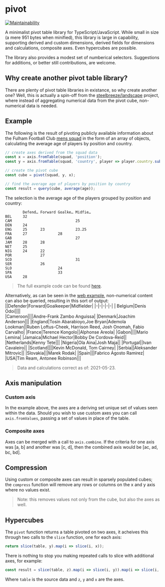 # pivot
[![Maintainability](https://api.codeclimate.com/v1/badges/d2fd7facda5a61d2b66a/maintainability)](https://codeclimate.com/github/steelbreeze/pivot/maintainability)

A minimalist pivot table library for TypeScript/JavaScript. While small in size (a mere 951 bytes when minified), this library is large in capability, supporting derived and custom dimensions, derived fields for dimensions and calculations, composite axes. Even hypercubes are possible.

The library also provides a modest set of numberical selectors. Suggestions for additions, or better still contributions, are welcome.

## Why create another pivot table library?
There are plenty of pivot table libraries in existance, so why create another one? Well, this is actually a spin-off from the [steelbreeze/landscape](https://github.com/steelbreeze/landscape) project, where instead of aggregating numerical data from the pivot cube, non-numerical data is needed.

## Example
The following is the result of pivoting publicly available information about the Fulham Football Club [mens squad](https://web.archive.org/web/20210516151437/https://www.fulhamfc.com/teams) in the form of an array of objects, calculating the average age of players by position and country.
```typescript
// create axes derived from the squad data
const x = axis.fromTable(squad, 'position');
const y = axis.fromTable(squad, 'country', player => player.country.substr(0,3).toUpperCase());

// create the pivot cube
const cube = pivot(squad, y, x);

// find the average age of players by position by country
const result = query(cube, average(age));
```
The selection is the average age of the players grouped by position and country:
```
        Defend… Forward Goalke… Midfie…
BEL     32
CAM                             25
DEN     24
ENG     25      23              23.25
FRA     27              28
GAB                             27
JAM     28      28
NET     25
NIG     24      22
POR             27
SCO                             31
SER             26
SLO                     24
SPA                     33
USA     28
```
> The full example code can be found [here](src/example/index.ts).

Alternatively, as can be seen in the [web example](https://steelbreeze.net/pivot), non-numerical content can also be queried, resulting in this sort of output:
||Defender|Forward|Goalkeeper|Midfielder|
|-|-|-|-|-|
| Belgium|Denis Odoi||||			
|Cameroon||||Andre-Frank Zambo Anguissa|
|Denmark|Joachim Anderson|||
|England|Tosin Abarabioyo,Joe Bryan|Ademola Lookman||Ruben Loftus-Cheek, Harrison Reed, Josh Onomah, Fabio Carvalho|
|France|Terence Kongolo||Alphonse Areola|
|Gabon||||Mario Lemina|
|Jamaica|Michael Hector|Bobby De Cordova-Reid||
|Netherlands|Kenny Tete|||
|Nigeria|Ola Aina|Josh Maja||
|Portugal||Ivan Cavaleiro||
|Scotland||||Kevin McDonald, Tom Cairney|
|Serbia||Aleksander Mitrovic||
|Slovakia|||Marek Rodak|
|Spain|||Fabrico Agosto Ramirez|
|USA|Tim Ream, Antonee Robinson|||

> Data and calculations correct as of: 2021-05-23.

## Axis manipulation
### Custom axis
In the example above, the axes are a deriving set unique set of values seen within the data. Should you wish to use custom axes you can call ```axis.fromValues```, passing a set of values in place of the table.
### Composite axes
Axes can be merged with a call to ```axis.combine```.
If the criteria for one axis was [a, b] and another was [c, d], then the combined axis would be [ac, ad, bc, bd].
## Compression
Using custom or composite axes can result in sparsely populated cubes; the ```compress``` function will remove any rows or columns on the x and y axis where no values exist.
> Note: this removes values not only from the cube, but also the axes as well.
## Hypercubes
The ```pivot``` function returns a table pivoted on two axes, it acheives this through two calls to the ```slice``` function, one for each axis:
```typescript
return slice(table, y).map(i => slice(i, x));
```

There is nothing to stop you making repeated calls to slice with additional axes, for example:
```typescript
const result = slice(table, z).map(i => slice(i, y)).map(i => slice(i, x));
```
Where ```table``` is the source data and ```z```, ```y``` and ```x``` are the axes.
